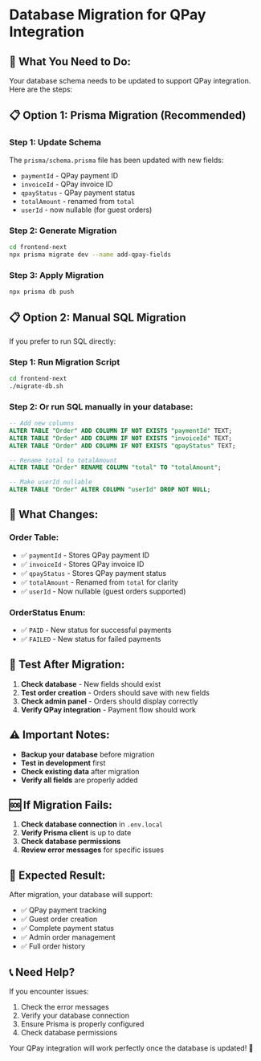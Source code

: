# Database Migration for QPay Integration

## 🚀 **What You Need to Do:**

Your database schema needs to be updated to support QPay integration. Here are the steps:

## 📋 **Option 1: Prisma Migration (Recommended)**

### Step 1: Update Schema
The `prisma/schema.prisma` file has been updated with new fields:
- `paymentId` - QPay payment ID
- `invoiceId` - QPay invoice ID  
- `qpayStatus` - QPay payment status
- `totalAmount` - renamed from `total`
- `userId` - now nullable (for guest orders)

### Step 2: Generate Migration
```bash
cd frontend-next
npx prisma migrate dev --name add-qpay-fields
```

### Step 3: Apply Migration
```bash
npx prisma db push
```

## 📋 **Option 2: Manual SQL Migration**

If you prefer to run SQL directly:

### Step 1: Run Migration Script
```bash
cd frontend-next
./migrate-db.sh
```

### Step 2: Or run SQL manually in your database:
```sql
-- Add new columns
ALTER TABLE "Order" ADD COLUMN IF NOT EXISTS "paymentId" TEXT;
ALTER TABLE "Order" ADD COLUMN IF NOT EXISTS "invoiceId" TEXT;
ALTER TABLE "Order" ADD COLUMN IF NOT EXISTS "qpayStatus" TEXT;

-- Rename total to totalAmount
ALTER TABLE "Order" RENAME COLUMN "total" TO "totalAmount";

-- Make userId nullable
ALTER TABLE "Order" ALTER COLUMN "userId" DROP NOT NULL;
```

## 🔧 **What Changes:**

### **Order Table:**
- ✅ `paymentId` - Stores QPay payment ID
- ✅ `invoiceId` - Stores QPay invoice ID
- ✅ `qpayStatus` - Stores QPay payment status
- ✅ `totalAmount` - Renamed from `total` for clarity
- ✅ `userId` - Now nullable (guest orders supported)

### **OrderStatus Enum:**
- ✅ `PAID` - New status for successful payments
- ✅ `FAILED` - New status for failed payments

## 🧪 **Test After Migration:**

1. **Check database** - New fields should exist
2. **Test order creation** - Orders should save with new fields
3. **Check admin panel** - Orders should display correctly
4. **Verify QPay integration** - Payment flow should work

## ⚠️ **Important Notes:**

- **Backup your database** before migration
- **Test in development** first
- **Check existing data** after migration
- **Verify all fields** are properly added

## 🆘 **If Migration Fails:**

1. **Check database connection** in `.env.local`
2. **Verify Prisma client** is up to date
3. **Check database permissions**
4. **Review error messages** for specific issues

## 🎯 **Expected Result:**

After migration, your database will support:
- ✅ QPay payment tracking
- ✅ Guest order creation
- ✅ Complete payment status
- ✅ Admin order management
- ✅ Full order history

## 📞 **Need Help?**

If you encounter issues:
1. Check the error messages
2. Verify your database connection
3. Ensure Prisma is properly configured
4. Check database permissions

Your QPay integration will work perfectly once the database is updated! 🎉
